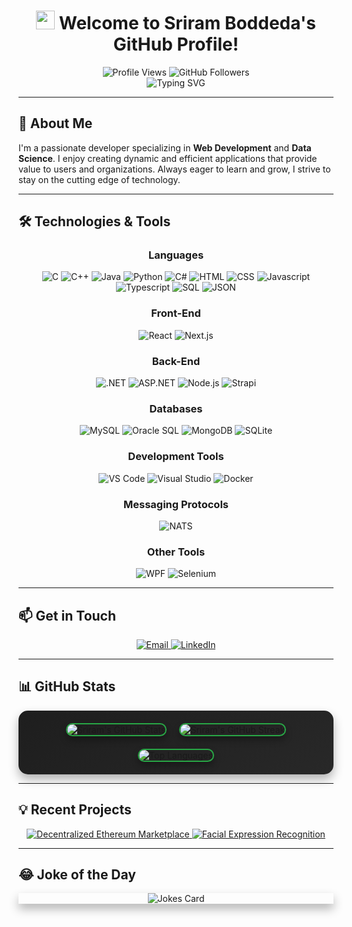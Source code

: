<h1 align="center">
  <img src="https://media.giphy.com/media/hvRJCLFzcasrR4ia7z/giphy.gif" width="30px"/>
  Welcome to Sriram Boddeda's GitHub Profile!
</h1>

<div align="center">
  <img src="https://komarev.com/ghpvc/?username=sriram-boddeda&style=for-the-badge&color=blue" alt="Profile Views" />
  <img src="https://img.shields.io/github/followers/sriram-boddeda?logo=github&style=for-the-badge&color=blue" alt="GitHub Followers" />
</div>

<div align="center">
  <img src="https://readme-typing-svg.herokuapp.com?font=Fira+Code&pause=1000&color=2E97F7&center=true&vCenter=true&width=600&lines=Full+Stack+Developer;Data+Science+Enthusiast;Always+Learning+New+Things;Open+to+Collaborations+%26+Opportunities" alt="Typing SVG" />
</div>

---

## 🚀 About Me

I'm a passionate developer specializing in **Web Development** and **Data Science**. I enjoy creating dynamic and efficient applications that provide value to users and organizations. Always eager to learn and grow, I strive to stay on the cutting edge of technology.

---

## 🛠️ Technologies & Tools

<div align="center">

### Languages
![C](https://img.shields.io/badge/C-A8B9CC?style=for-the-badge&logo=c&logoColor=white)
![C++](https://img.shields.io/badge/C++-00599C?style=for-the-badge&logo=c%2B%2B&logoColor=white)
![Java](https://img.shields.io/badge/Java-007396?style=for-the-badge&logo=java&logoColor=white)
![Python](https://img.shields.io/badge/Python-3776AB?style=for-the-badge&logo=python&logoColor=white)
![C#](https://img.shields.io/badge/C%23-239120?style=for-the-badge&logo=c-sharp&logoColor=white)
![HTML](https://img.shields.io/badge/HTML-E34F26?style=for-the-badge&logo=html5&logoColor=white)
![CSS](https://img.shields.io/badge/CSS-1572B6?style=for-the-badge&logo=css3&logoColor=white)
![Javascript](https://img.shields.io/badge/Javascript-F7DF1E?style=for-the-badge&logo=javascript&logoColor=black)
![Typescript](https://img.shields.io/badge/Typescript-007ACC?style=for-the-badge&logo=typescript&logoColor=white)
![SQL](https://img.shields.io/badge/SQL-4479A1?style=for-the-badge&logo=mysql&logoColor=white)
![JSON](https://img.shields.io/badge/JSON-000000?style=for-the-badge&logo=json&logoColor=white)

### Front-End
![React](https://img.shields.io/badge/React-61DAFB?style=for-the-badge&logo=react&logoColor=black)
![Next.js](https://img.shields.io/badge/Next.js-000000?style=for-the-badge&logo=next.js&logoColor=white)

### Back-End
![.NET](https://img.shields.io/badge/.NET-512BD4?style=for-the-badge&logo=dotnet&logoColor=white)
![ASP.NET](https://img.shields.io/badge/ASP.NET-512BD4?style=for-the-badge&logo=asp.net&logoColor=white)
![Node.js](https://img.shields.io/badge/Node.js-339933?style=for-the-badge&logo=node.js&logoColor=white)
![Strapi](https://img.shields.io/badge/Strapi-2F2E8B?style=for-the-badge&logo=strapi&logoColor=white)

### Databases
![MySQL](https://img.shields.io/badge/MySQL-4479A1?style=for-the-badge&logo=mysql&logoColor=white)
![Oracle SQL](https://img.shields.io/badge/Oracle_SQL-F80000?style=for-the-badge&logo=oracle&logoColor=white)
![MongoDB](https://img.shields.io/badge/MongoDB-47A248?style=for-the-badge&logo=mongodb&logoColor=white)
![SQLite](https://img.shields.io/badge/SQLite-003B57?style=for-the-badge&logo=sqlite&logoColor=white)

### Development Tools
![VS Code](https://img.shields.io/badge/VS%20Code-007ACC?style=for-the-badge&logo=visual-studio-code&logoColor=white)
![Visual Studio](https://img.shields.io/badge/Visual%20Studio-5C2D91?style=for-the-badge&logo=visual-studio&logoColor=white)
![Docker](https://img.shields.io/badge/Docker-2496ED?style=for-the-badge&logo=docker&logoColor=white)

### Messaging Protocols
![NATS](https://img.shields.io/badge/NATS-3A579A?style=for-the-badge&logo=nats&logoColor=white)

### Other Tools
![WPF](https://img.shields.io/badge/WPF-512BD4?style=for-the-badge&logo=windows&logoColor=white)
![Selenium](https://img.shields.io/badge/Selenium-43B02A?style=for-the-badge&logo=selenium&logoColor=white)

</div>

---

## 📫 Get in Touch

<div align="center">
  <a href="mailto:sriram.b29@outlook.com">
    <img src="https://img.shields.io/badge/Outlook-0078D4?style=for-the-badge&logo=microsoft-outlook&logoColor=white" alt="Email" />
  </a>
  <a href="https://www.linkedin.com/in/sriram-boddeda">
    <img src="https://img.shields.io/badge/LinkedIn-0A66C2?style=for-the-badge&logo=linkedin&logoColor=white" alt="LinkedIn" />
  </a>
</div>

---
## 📊 GitHub Stats

<div align="center" style="padding: 20px; background: linear-gradient(145deg, #1e1e1e, #282828); border-radius: 15px; box-shadow: 0 8px 16px rgba(0, 0, 0, 0.3);">
  <div style="display: flex; gap: 20px; justify-content: center;">
    <picture>
      <source
        srcset="https://github-readme-stats.vercel.app/api?username=sriram-boddeda&show_icons=true&include_all_commits=true&rank_icon=github&theme=dark"
        media="(prefers-color-scheme: dark)"
      />
      <source
        srcset="https://github-readme-stats.vercel.app/api?username=sriram-boddeda&show_icons=true&include_all_commits=true&rank_icon=github&theme=default"
        media="(prefers-color-scheme: light), (prefers-color-scheme: no-preference)"
      />
      <img src="https://github-readme-stats.vercel.app/api?username=sriram-boddeda&show_icons=true&include_all_commits=true&rank_icon=github&theme=default" alt="Sriram's GitHub Stats" style="border: 2px solid #28a745; border-radius: 15px; box-shadow: 0 6px 12px rgba(0, 0, 0, 0.3);"/>
    </picture>
    <picture>
      <source
        srcset="https://github-readme-streak-stats.herokuapp.com?user=sriram-boddeda&theme=dark"
        media="(prefers-color-scheme: dark)"
      />
      <source
        srcset="https://github-readme-streak-stats.herokuapp.com?user=sriram-boddeda&theme=default"
        media="(prefers-color-scheme: light), (prefers-color-scheme: no-preference)"
      />
      <img src="https://github-readme-streak-stats.herokuapp.com?user=sriram-boddeda&theme=default" alt="Sriram's GitHub Streak" style="border: 2px solid #28a745; border-radius: 15px; box-shadow: 0 6px 12px rgba(0, 0, 0, 0.3);"/>
    </picture>
  </div>

  <div style="margin-top: 20px; display: flex; justify-content: center;">
    <picture>
      <source
        srcset="https://github-readme-stats.vercel.app/api/top-langs/?username=sriram-boddeda&layout=pie&langs_count=8&theme=dark"
        media="(prefers-color-scheme: dark)"
      />
      <source
        srcset="https://github-readme-stats.vercel.app/api/top-langs/?username=sriram-boddeda&layout=pie&langs_count=8&theme=default"
        media="(prefers-color-scheme: light), (prefers-color-scheme: no-preference)"
      />
      <img src="https://github-readme-stats.vercel.app/api/top-langs/?username=sriram-boddeda&layout=pie&langs_count=8&theme=default" alt="Top Languages" style="border: 2px solid #28a745; border-radius: 15px; box-shadow: 0 6px 12px rgba(0, 0, 0, 0.3);"/>
    </picture>
  </div>
</div>

---

## 💡 Recent Projects

<div align="center">
  <a href="https://github.com/sriram-boddeda/decentralized-ethereum-marketplace">
    <picture>
      <source
        srcset="https://github-readme-stats.vercel.app/api/pin/?username=sriram-boddeda&repo=decentralized-ethereum-marketplace&theme=dark"
        media="(prefers-color-scheme: dark)"
      />
      <source
        srcset="https://github-readme-stats.vercel.app/api/pin/?username=sriram-boddeda&repo=decentralized-ethereum-marketplace&theme=default"
        media="(prefers-color-scheme: light), (prefers-color-scheme: no-preference)"
      />
      <img src="https://github-readme-stats.vercel.app/api/pin/?username=sriram-boddeda&repo=decentralized-ethereum-marketplace&theme=default" alt="Decentralized Ethereum Marketplace"/>
    </picture>
  </a>
  <a href="https://github.com/sriram-boddeda/Facial-Expression-Recognition">
    <picture>
      <source
        srcset="https://github-readme-stats.vercel.app/api/pin/?username=sriram-boddeda&repo=Facial-Expression-Recognition&theme=dark"
        media="(prefers-color-scheme: dark)"
      />
      <source
        srcset="https://github-readme-stats.vercel.app/api/pin/?username=sriram-boddeda&repo=Facial-Expression-Recognition&theme=default"
        media="(prefers-color-scheme: light), (prefers-color-scheme: no-preference)"
      />
      <img src="https://github-readme-stats.vercel.app/api/pin/?username=sriram-boddeda&repo=Facial-Expression-Recognition&theme=default" alt="Facial Expression Recognition"/>
    </picture>
  </a>
</div>



---

## 😂 Joke of the Day

<div align="center" style="box-shadow: 0 8px 16px rgba(0, 0, 0, 0.3);">
  <picture>
    <source
      srcset="https://readme-jokes.vercel.app/api/?theme=dark"
      media="(prefers-color-scheme: dark)"
    />
    <source
      srcset="https://readme-jokes.vercel.app/api"
      media="(prefers-color-scheme: light), (prefers-color-scheme: no-preference)"
    />
    <img src="https://readme-jokes.vercel.app/api" alt="Jokes Card"/>
  </picture>
</div>
